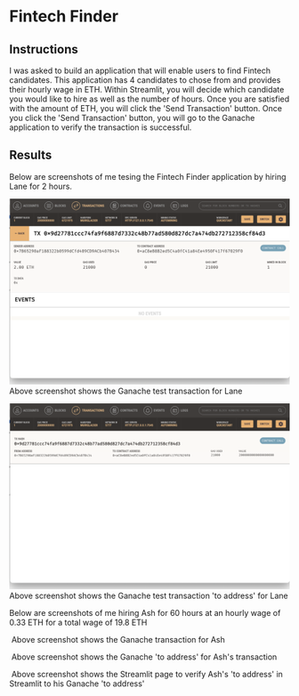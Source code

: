 # Fintech Finder

## Instructions

I was asked to build an application that will enable users to find Fintech candidates.  This application has 4 candidates to chose from and provides their hourly wage in ETH.  Within Streamlit, you will decide which candidate you would like to hire as well as the number of hours.  Once you are satisfied with the amount of ETH, you will click the 'Send Transaction' button.  Once you click the 'Send Transaction' button, you will go to the Ganache application to verify the transaction is successful.  

## Results

Below are screenshots of me tesing the Fintech Finder application by hiring Lane for 2 hours.

![Lane1](https://github.com/TaraMcDaniel/Unit19_Blockchain_Wallet_HW/blob/main/Screenshots/Test_Lane_2%20ETH.png)
Above screenshot shows the Ganache test transaction for Lane

![](https://github.com/TaraMcDaniel/Unit19_Blockchain_Wallet_HW/blob/main/Screenshots/Test_Lane_to%20address.png)
Above screenshot shows the Ganache test transaction 'to address' for Lane

Below are screenshots of me hiring Ash for 60 hours at an hourly wage of 0.33 ETH for a total wage of 19.8 ETH

![]()
Above screenshot shows the Ganache transaction for Ash

![]()
Above screenshot shows the Ganache 'to address' for Ash's transaction

![]()
Above screenshot shows the Streamlit page to verify Ash's 'to address' in Streamlit to his Ganache 'to address'
